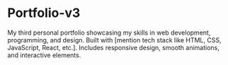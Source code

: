 # Portfolio-v3
My third personal portfolio showcasing my skills in web development, programming, and design. Built with [mention tech stack like HTML, CSS, JavaScript, React, etc.]. Includes responsive design, smooth animations, and interactive elements.
